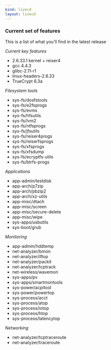 ```yaml
---
kind: livecd
layout: livecd
---
```

### Current set of features
This is a list of what you'll find in the latest release

*Current key features*
* 2\.6\.33\.1 kernel \+ reiser4
* gcc 4\.4\.3
* glibc\-2\.11\-r1
* linux\-headers\-2\.6\.33
* TrueCrypt 6\.3a

*Filesystem tools*
* sys-fs/dosfstools
* sys-fs/e2fsprogs
* sys-fs/evms
* sys-fs/hfsutils
* sys-fs/lvm2
* sys-fs/ntfsprogs
* sys-fs/jfsutils
* sys-fs/reiser4progs
* sys-fs/reiserfsprogs
* sys-fs/xfsprogs
* sys-fs/xfsdump
* sys-fs/ecryptfs\-utils
* sys-fs/btrfs\-progs

*Applications*
* app-admin/testdisk
* app-arch/p7zip
* app-arch/pbzip2
* app-arch/xz\-utils
* app-misc/dtach
* app-misc/screen
* app-misc/secure-delete
* app-misc/wipe
* sys-apps/usbutils
* sys-boot/grub

*Monitoring*
* app-admin/hddtemp
* net-analyzer/bmon
* net-analyzer/iftop
* net-analyzer/packit
* net-analyzer/tcptrack
* net-wireless/wavemon
* sys-apps/pv
* sys-apps/smartmontools
* sys-power/acpitool
* sys-power/powertop
* sys-process/acct
* sys-process/atop
* sys-process/iotop
* sys-process/htop
* sys-process/latencytop

*Networking*
* net-analyzer/tcptraceroute
* net-analyzer/traceroute

